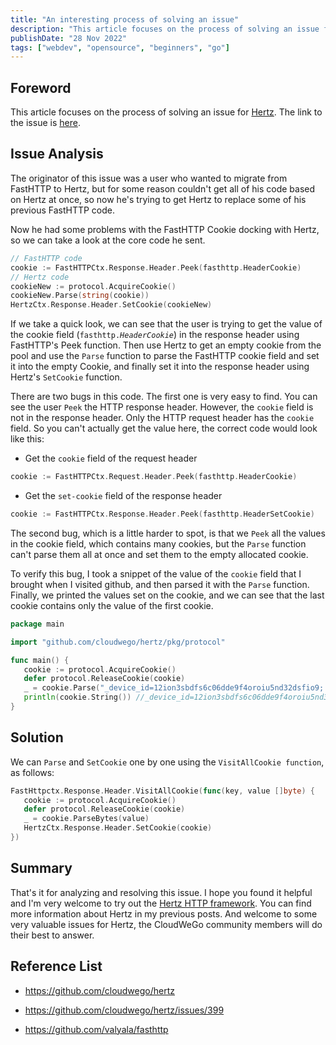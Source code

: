 ```yaml
---
title: "An interesting process of solving an issue"
description: "This article focuses on the process of solving an issue for Hertz."
publishDate: "28 Nov 2022"
tags: ["webdev", "opensource", "beginners", "go"]
---
```


## Foreword

This article focuses on the process of solving an issue for [Hertz](https://github.com/cloudwego/hertz). The link to the issue is [here](https://github.com/cloudwego/hertz/issues/399).

## Issue Analysis

The originator of this issue was a user who wanted to migrate from FastHTTP to Hertz, but for some reason couldn't get all of his code based on Hertz at once, so now he's trying to get Hertz to replace some of his previous FastHTTP code.

Now he had some problems with the FastHTTP Cookie docking with Hertz, so we can take a look at the core code he sent.

```Go
// FastHTTP code
cookie := FastHTTPCtx.Response.Header.Peek(fasthttp.HeaderCookie)
// Hertz code
cookieNew := protocol.AcquireCookie()
cookieNew.Parse(string(cookie))
HertzCtx.Response.Header.SetCookie(cookieNew)
```

If we take a quick look, we can see that the user is trying to get the value of the cookie field (`fasthttp.`*`HeaderCookie`*) in the response header using FastHTTP's Peek function. Then use Hertz to get an empty cookie from the pool and use the `Parse` function to parse the FastHTTP cookie field and set it into the empty Cookie, and finally set it into the response header using Hertz's `SetCookie` function.

There are two bugs in this code. The first one is very easy to find. You can see the user `Peek` the HTTP response header. However, the `cookie` field is not in the response header. Only the HTTP request header has the `cookie` field. So you can't actually get the value here, the correct code would look like this:

- Get the `cookie` field of the request header

```Go
cookie := FastHTTPCtx.Request.Header.Peek(fasthttp.HeaderCookie)
```

- Get the `set-cookie` field of the response header

```Go
cookie := FastHTTPCtx.Response.Header.Peek(fasthttp.HeaderSetCookie)
```

The second bug, which is a little harder to spot, is that we `Peek` all the values in the cookie field, which contains many cookies, but the `Parse` function can't parse them all at once and set them to the empty allocated cookie.

To verify this bug, I took a snippet of the value of the `cookie` field that I brought when I visited github, and then parsed it with the `Parse` function. Finally, we printed the values set on the cookie, and we can see that the last cookie contains only the value of the first cookie.

```Go
package main

import "github.com/cloudwego/hertz/pkg/protocol"

func main() {
   cookie := protocol.AcquireCookie()
   defer protocol.ReleaseCookie(cookie)
   _ = cookie.Parse("_device_id=12ion3sbdfs6c06dde9f4oroiu5nd32dsfio9; _octo=GH1.1.199263436.16523146515; user_session=21tB__7-tTVwYCm0unrewjbSdX7Bp0UU59d9BWy-MQgFDUEJRN; __Host-user_session_same_site=21wR__7-tTVwYCm0uasdibqwyD7Bp0UU59d9BWy-MQgFDUEJRN; logged_in=yes; dotcom_user=justlorain; preferred_color_mode=light; has_recent_activity=1;")
   println(cookie.String()) //_device_id=12ion3sbdfs6c06dde9f4oroiu5nd32dsfio9
}
```

## Solution

We can `Parse` and `SetCookie` one by one using the `VisitAllCookie function`, as follows:

```Go
FastHttpctx.Response.Header.VisitAllCookie(func(key, value []byte) {
   cookie := protocol.AcquireCookie()
   defer protocol.ReleaseCookie(cookie)
   _ = cookie.ParseBytes(value)
   HertzCtx.Response.Header.SetCookie(cookie)
})
```

## Summary

That's it for analyzing and resolving this issue. I hope you found it helpful and I'm very welcome to try out the [Hertz HTTP framework](https://github.com/cloudwego/hertz). You can find more information about Hertz in my previous posts. And welcome to some very valuable issues for Hertz, the CloudWeGo community members will do their best to answer.

## Reference List

- https://github.com/cloudwego/hertz

- https://github.com/cloudwego/hertz/issues/399

- https://github.com/valyala/fasthttp